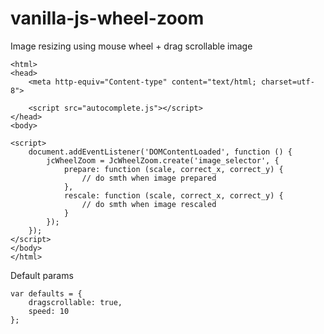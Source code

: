 # vanilla-js-wheel-zoom

Image resizing using mouse wheel + drag scrollable image

```
<html>
<head>
    <meta http-equiv="Content-type" content="text/html; charset=utf-8">

    <script src="autocomplete.js"></script>
</head>
<body>

<script>
    document.addEventListener('DOMContentLoaded', function () {
        jcWheelZoom = JcWheelZoom.create('image_selector', {
            prepare: function (scale, correct_x, correct_y) {
                // do smth when image prepared
            },
            rescale: function (scale, correct_x, correct_y) {
                // do smth when image rescaled
            }
        });
    });
</script>
</body>
</html>
```

Default params

```
var defaults = {
    dragscrollable: true,
    speed: 10
};
```
